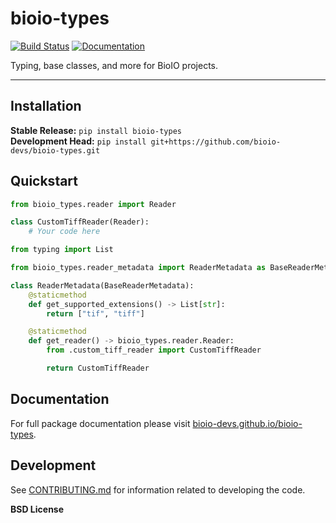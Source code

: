 # bioio-types

[![Build Status](https://github.com/bioio-devs/bioio-types/workflows/CI/badge.svg)](https://github.com/bioio-devs/bioio-types/actions)
[![Documentation](https://github.com/bioio-devs/bioio-types/workflows/Documentation/badge.svg)](https://bioio-devs.github.io/bioio-types)

Typing, base classes, and more for BioIO projects.

---

## Installation

**Stable Release:** `pip install bioio-types`<br>
**Development Head:** `pip install git+https://github.com/bioio-devs/bioio-types.git`

## Quickstart

```python
from bioio_types.reader import Reader

class CustomTiffReader(Reader):
    # Your code here
```

```python
from typing import List

from bioio_types.reader_metadata import ReaderMetadata as BaseReaderMetadata

class ReaderMetadata(BaseReaderMetadata):
    @staticmethod
    def get_supported_extensions() -> List[str]:
        return ["tif", "tiff"]

    @staticmethod
    def get_reader() -> bioio_types.reader.Reader:
        from .custom_tiff_reader import CustomTiffReader

        return CustomTiffReader
```

## Documentation

For full package documentation please visit [bioio-devs.github.io/bioio-types](https://bioio-devs.github.io/bioio-types).

## Development

See [CONTRIBUTING.md](CONTRIBUTING.md) for information related to developing the code.

**BSD License**
